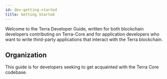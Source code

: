 ```yaml
---
id: dev-getting-started
title: Getting Started
---
```


Welcome to the Terra Developer Guide, written for both blockchain developers contributing on Terra-Core and for application developers who want to write third-party applications that interact with the Terra blockchain.

## Organization

This guide is for developers seeking to get acquainted with the Terra Core codebase.